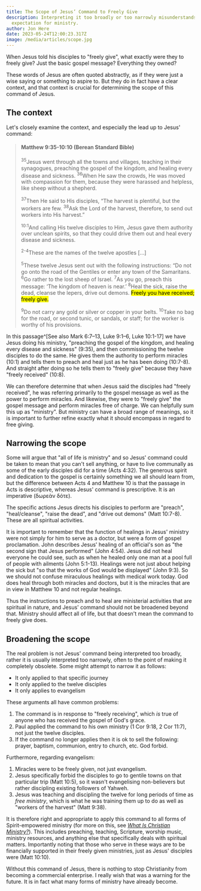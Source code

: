 ```yaml
---
title: The Scope of Jesus’ Command to Freely Give
description: Interpreting it too broadly or too narrowly misunderstands Jesus'
  expectation for ministry.
author: Jon Here
date: 2023-05-24T12:00:23.317Z
image: /media/articles/scope.jpg
---
```


When Jesus told his disciples to "freely give", what exactly were they to freely give? Just the basic gospel message? Everything they owned?

These words of Jesus are often quoted abstractly, as if they were just a wise saying or something to aspire to. But they do in fact have a clear context, and that context is crucial for determining the scope of this command of Jesus.


## The context

Let's closely examine the context, and especially the lead up to Jesus' command:

<blockquote>

<h4>Matthew 9:35-10:10 (Berean Standard Bible)</h4>

<sup>35</sup>Jesus went through all the towns and villages, teaching in their synagogues, preaching the gospel of the kingdom, and healing every disease and sickness. <sup>36</sup>When He saw the crowds, He was moved with compassion for them, because they were harassed and helpless, like sheep without a shepherd.

<sup>37</sup>Then He said to His disciples, “The harvest is plentiful, but the workers are few. <sup>38</sup>Ask the Lord of the harvest, therefore, to send out workers into His harvest.”

<sup>10:1</sup>And calling His twelve disciples to Him, Jesus gave them authority over unclean spirits, so that they could drive them out and heal every disease and sickness.

<sup>2-4</sup>These are the names of the twelve apostles [...]

<sup>5</sup>These twelve Jesus sent out with the following instructions: “Do not go onto the road of the Gentiles or enter any town of the Samaritans. <sup>6</sup>Go rather to the lost sheep of Israel. <sup>7</sup>As you go, preach this message: ‘The kingdom of heaven is near.’ <sup>8</sup>Heal the sick, raise the dead, cleanse the lepers, drive out demons. <mark>Freely you have received; freely give.</mark>

<sup>9</sup>Do not carry any gold or silver or copper in your belts. <sup>10</sup>Take no bag for the road, or second tunic, or sandals, or staff; for the worker is worthy of his provisions.
</blockquote>

In this passage^[See also Mark 6:7–13, Luke 9:1–6, Luke 10:1-17] we have Jesus doing his ministry, "preaching the gospel of the kingdom, and healing every disease and sickness" (9:35), and then commissioning the twelve disciples to do the same. He gives them the authority to perform miracles (10:1) and tells them to preach and heal just as he has been doing (10:7-8). And straight after doing so he tells them to "freely give" because they have "freely received" (10:8).

We can therefore determine that when Jesus said the disciples had "freely received", he was referring primarily to the gospel message as well as the power to perform miracles. And likewise, they were to "freely give" the gospel message and perform miracles free of charge. We can helpfully sum this up as "ministry". But ministry can have a broad range of meanings, so it is important to further refine exactly what it should encompass in regard to free giving.


## Narrowing the scope

Some will argue that "all of life is ministry" and so Jesus' command could be taken to mean that you can't sell anything, or have to live communally as some of the early disciples did for a time (Acts 4:32). The generous spirit and dedication to the gospel is certainly something we all should learn from, but the difference between Acts 4 and Matthew 10 is that the passage in Acts is descriptive, whereas Jesus' command is prescriptive. It is an imperative (δωρεὰν δότε).

The specific actions Jesus directs his disciples to perform are "preach", "heal/cleanse", "raise the dead", and "drive out demons" (Matt 10:7-8). These are all spiritual activities.

It is important to remember that the function of healings in Jesus' ministry were not simply for him to serve as a doctor, but were a form of gospel proclamation. John describes Jesus' healing of an official's son as "the second sign that Jesus performed" (John 4:54). Jesus did not heal everyone he could see, such as when he healed only one man at a pool full of people with ailments (John 5:1-13). Healings were not just about helping the sick but "so that the works of God would be displayed" (John 9:3). So we should not confuse miraculous healings with medical work today. God does heal through both miracles and doctors, but it is the miracles that are in view in Matthew 10 and not regular healings.

Thus the instructions to preach and to heal are ministerial activities that are spiritual in nature, and Jesus' command should not be broadened beyond that. Ministry should affect all of life, but that doesn't mean the command to freely give does.


## Broadening the scope

The real problem is not Jesus' command being interpreted too broadly, rather it is usually interpreted too narrowly, often to the point of making it completely obsolete. Some might attempt to narrow it as follows:

 - It only applied to that specific journey
 - It only applied to the twelve disciples
 - It only applies to evangelism

These arguments all have common problems:

 1. The command is in response to "freely receiving", which _is_ true of anyone who has received the gospel of God's grace.
 2. Paul applied the command to his own ministry (1 Cor 9:18, 2 Cor 11:7), not just the twelve disciples.
 3. If the command no longer applies then it is ok to sell the following: prayer, baptism, communion, entry to church, etc. God forbid.

Furthermore, regarding evangelism:
 1. Miracles were to be freely given, not just evangelism.
 2. Jesus specifically forbid the disciples to go to gentile towns on that particular trip (Matt 10:5), so it wasn't evangelising non-believers but rather discipling existing followers of Yahweh.
 3. Jesus was teaching and discipling the twelve for long periods of time as _free ministry_, which is what he was training them up to do as well as "workers of the harvest" (Matt 9:38).

It is therefore right and appropriate to apply this command to all forms of Spirit-empowered ministry (for more on this, see [_What Is Christian Ministry?_](/articles/defining-ministry)). This includes preaching, teaching, Scripture, worship music, ministry resources, and anything else that specifically deals with spiritual matters. Importantly noting that those who serve in these ways are to be financially supported in their freely given ministries, just as Jesus' disciples were (Matt 10:10).

Without this command of Jesus, there is nothing to stop Christianity from becoming a commercial enterprise. I really wish that was a warning for the future. It is in fact what many forms of ministry have already become.
